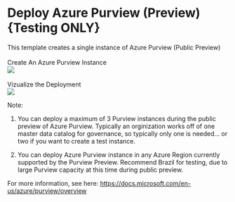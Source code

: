<!--
# NERegiondemos
# Purview 
-->

# Deploy Azure Purview (Preview)  {Testing ONLY}

This template creates a single instance of Azure Purview (Public Preview)
<br>
<br>
Create An Azure Purview Instance 
<br>
<a href="https://azuredeploy.net" target="_blank">
    <img src="http://azuredeploy.net/deploybutton.png"/>
</a>
<br>
<br>
Vizualize the Deployment
<br>
<a href="http://armviz.io/#/?load=https://raw.githubusercontent.com/DarylsCorner/ARM-Templates/master/vm-from-user-image/azuredeploy.json" target="_blank">
  <img src="http://armviz.io/visualizebutton.png"/>
</a>
<br>

Note:
1) You can deploy a maximum of 3 Purview instances during the public preview of Azure Purview. 
   Typically an orginization works off of one master data catalog for governance, so typically only one is needed... or two if you want to create a test instance.

2) You can deploy Azure Purview instance in any Azure Region currently supported by the Purview Preview. Recommend Brazil for testing, due to large Purview capacity at this time during public preview.

For more information, see here:
https://docs.microsoft.com/en-us/azure/purview/overview
